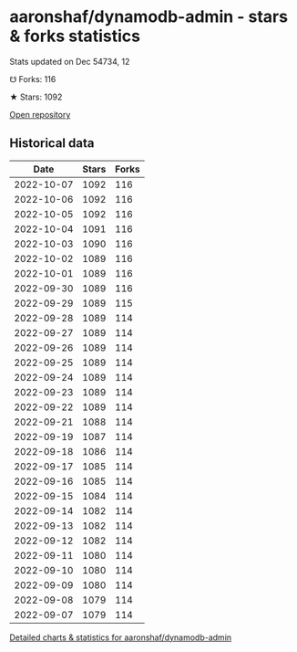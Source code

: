 # aaronshaf/dynamodb-admin - stars & forks statistics

Stats updated on Dec 54734, 12

☋ Forks: 116

★ Stars: 1092

[Open repository](https://github.com/aaronshaf/dynamodb-admin)

## Historical data
| Date | Stars | Forks |
|------|-------|-------|
| 2022-10-07 | 1092 | 116 | 
| 2022-10-06 | 1092 | 116 | 
| 2022-10-05 | 1092 | 116 | 
| 2022-10-04 | 1091 | 116 | 
| 2022-10-03 | 1090 | 116 | 
| 2022-10-02 | 1089 | 116 | 
| 2022-10-01 | 1089 | 116 | 
| 2022-09-30 | 1089 | 116 | 
| 2022-09-29 | 1089 | 115 | 
| 2022-09-28 | 1089 | 114 | 
| 2022-09-27 | 1089 | 114 | 
| 2022-09-26 | 1089 | 114 | 
| 2022-09-25 | 1089 | 114 | 
| 2022-09-24 | 1089 | 114 | 
| 2022-09-23 | 1089 | 114 | 
| 2022-09-22 | 1089 | 114 | 
| 2022-09-21 | 1088 | 114 | 
| 2022-09-19 | 1087 | 114 | 
| 2022-09-18 | 1086 | 114 | 
| 2022-09-17 | 1085 | 114 | 
| 2022-09-16 | 1085 | 114 | 
| 2022-09-15 | 1084 | 114 | 
| 2022-09-14 | 1082 | 114 | 
| 2022-09-13 | 1082 | 114 | 
| 2022-09-12 | 1082 | 114 | 
| 2022-09-11 | 1080 | 114 | 
| 2022-09-10 | 1080 | 114 | 
| 2022-09-09 | 1080 | 114 | 
| 2022-09-08 | 1079 | 114 | 
| 2022-09-07 | 1079 | 114 | 


[Detailed charts & statistics for aaronshaf/dynamodb-admin](https://reviewgithub.com/rep/aaronshaf/dynamodb-admin)

